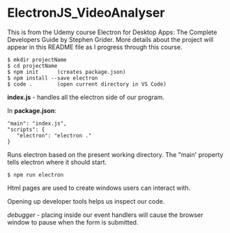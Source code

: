 # ElectronJS_VideoAnalyser

This is from the Udemy course Electron for Desktop Apps: The Complete Developers Guide by Stephen Grider.
More details about the project will appear in this README file as I progress through this course.

```
$ mkdir projectName
$ cd projectName
$ npm init      (creates package.json)
$ npm install --save electron
$ code .        (open current directory in VS Code)
```

**index.js** - handles all the electron side of our program.

In **package.json**:
```
"main": "index.js",
"scripts": {
   "electron": "electron ."
}
```
Runs electron based on the present working directory.
The "main' property tells electron where it should start.

```
$ npm run electron
```

Html pages are used to create windows users can interact with.

Opening up developer tools helps us inspect our code.

*debugger* - placing inside our event handlers will cause the browser window to pause when the form is submitted.